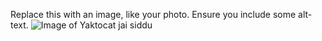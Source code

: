 Replace this with an image, like your photo. Ensure you include some alt-text.
![Image of Yaktocat](https://octodex.github.com/images/yaktocat.png)
jai siddu

